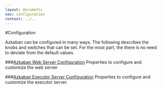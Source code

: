 ```yaml
---
layout: documents
nav: configuration
context: ../..
---
```

#Configuration

Azkaban can be configured in many ways. The following describes the knobs and switches
that can be set. For the most part, the there is no need to deviate from the default values.

###[Azkaban Web Server Configuration](./azkabanwebserver.html)
Properties to configure and customize the web server

###[Azkaban Executor Server Configuration](./azkabanexecserver.html)
Properties to configure and customize the executor server.